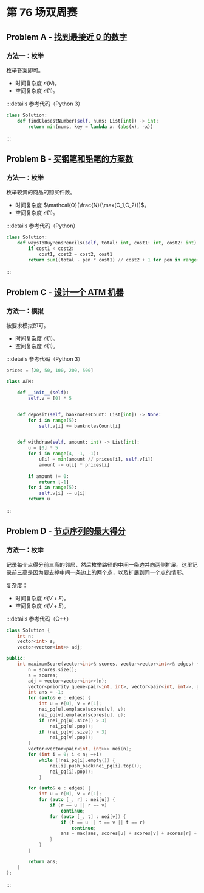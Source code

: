 # 第 76 场双周赛

## Problem A - [找到最接近 0 的数字](https://leetcode.cn/problems/find-closest-number-to-zero/)

### 方法一：枚举

枚举答案即可。

- 时间复杂度 $\mathcal{O}(N)$。
- 空间复杂度 $\mathcal{O}(1)$。

:::details 参考代码（Python 3）

```python
class Solution:
    def findClosestNumber(self, nums: List[int]) -> int:
        return min(nums, key = lambda x: (abs(x), -x))
```

:::

## Problem B - [买钢笔和铅笔的方案数](https://leetcode.cn/problems/number-of-ways-to-buy-pens-and-pencils/)

### 方法一：枚举

枚举较贵的商品的购买件数。

- 时间复杂度 $\mathcal{O}(\frac{N}{\max(C_1,C_2)})$。
- 空间复杂度 $\mathcal{O}(1)$。

:::details 参考代码（Python）

```python
class Solution:
    def waysToBuyPensPencils(self, total: int, cost1: int, cost2: int) -> int:
        if cost1 < cost2:
            cost1, cost2 = cost2, cost1
        return sum((total - pen * cost1) // cost2 + 1 for pen in range(total // cost1 + 1))
```

:::

## Problem C - [设计一个 ATM 机器](https://leetcode.cn/problems/design-an-atm-machine/)

### 方法一：模拟

按要求模拟即可。

- 时间复杂度 $\mathcal{O}(1)$。
- 空间复杂度 $\mathcal{O}(1)$。

:::details 参考代码（Python 3）

```python
prices = [20, 50, 100, 200, 500]

class ATM:

    def __init__(self):
        self.v = [0] * 5


    def deposit(self, banknotesCount: List[int]) -> None:
        for i in range(5):
            self.v[i] += banknotesCount[i]


    def withdraw(self, amount: int) -> List[int]:
        u = [0] * 5
        for i in range(4, -1, -1):
            u[i] = min(amount // prices[i], self.v[i])
            amount -= u[i] * prices[i]
            
        if amount != 0:
            return [-1]
        for i in range(5):
            self.v[i] -= u[i]
        return u
```

:::

## Problem D - [节点序列的最大得分](https://leetcode.cn/problems/maximum-score-of-a-node-sequence/)

### 方法一：枚举

记录每个点得分前三高的邻居，然后枚举路径的中间一条边并向两侧扩展。这里记录前三高是因为要去掉中间一条边上的两个点，以及扩展到同一个点的情形。

复杂度：

- 时间复杂度 $\mathcal{O}(V+E)$。
- 空间复杂度 $\mathcal{O}(V+E)$。

:::details 参考代码（C++）

```cpp
class Solution {
    int n;
    vector<int> s;
    vector<vector<int>> adj;

public:
    int maximumScore(vector<int>& scores, vector<vector<int>>& edges) {
        n = scores.size();
        s = scores;
        adj = vector<vector<int>>(n);
        vector<priority_queue<pair<int, int>, vector<pair<int, int>>, greater<>>> nei_pq(n);
        int ans = -1;
        for (auto& e : edges) {
            int u = e[0], v = e[1];
            nei_pq[u].emplace(scores[v], v);
            nei_pq[v].emplace(scores[u], u);
            if (nei_pq[u].size() > 3)
                nei_pq[u].pop();
            if (nei_pq[v].size() > 3)
                nei_pq[v].pop();
        }
        vector<vector<pair<int, int>>> nei(n);
        for (int i = 0; i < n; ++i)
            while (!nei_pq[i].empty()) {
                nei[i].push_back(nei_pq[i].top());
                nei_pq[i].pop();
            }

        for (auto& e : edges) {
            int u = e[0], v = e[1];
            for (auto [_, r] : nei[u]) {
                if (r == u || r == v)
                    continue;
                for (auto [_, t] : nei[v]) {
                    if (t == u || t == v || t == r)
                        continue;
                    ans = max(ans, scores[u] + scores[v] + scores[r] + scores[t]);
                }
            }
        }

        return ans;
    }
};
```

:::
